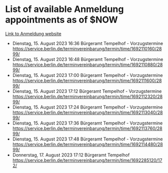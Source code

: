 # List of available Anmeldung appointments as of $NOW
[Link to Anmeldung website](https://service.berlin.de/terminvereinbarung/termin/tag.php?termin=1&anliegen[]=120686&dienstleisterlist=122210,122217,327316,122219,327312,122227,327314,122231,327346,122243,327348,122254,122252,329742,122260,329745,122262,329748,122271,327278,122273,327274,122277,327276,330436,122280,327294,122282,327290,122284,327292,122291,327270,122285,327266,122286,327264,122296,327268,150230,329760,122297,327286,122294,327284,122312,329763,122314,329775,122304,327330,122311,327334,122309,327332,317869,122281,327352,122279,329772,122283,122276,327324,122274,327326,122267,329766,122246,327318,122251,327320,122257,327322,122208,327298,122226,327300&herkunft=http%3A%2F%2Fservice.berlin.de%2Fdienstleistung%2F120686%2F)
- Dienstag, 15. August 2023 16:36 Bürgeramt Tempelhof - Vorzugstermine https://service.berlin.de/terminvereinbarung/termin/time/1692110160/2899/
- Dienstag, 15. August 2023 16:48 Bürgeramt Tempelhof - Vorzugstermine https://service.berlin.de/terminvereinbarung/termin/time/1692110880/2899/
- Dienstag, 15. August 2023 17:00 Bürgeramt Tempelhof - Vorzugstermine https://service.berlin.de/terminvereinbarung/termin/time/1692111600/2899/
- Dienstag, 15. August 2023 17:12 Bürgeramt Tempelhof - Vorzugstermine https://service.berlin.de/terminvereinbarung/termin/time/1692112320/2899/
- Dienstag, 15. August 2023 17:24 Bürgeramt Tempelhof - Vorzugstermine https://service.berlin.de/terminvereinbarung/termin/time/1692113040/2899/
- Dienstag, 15. August 2023 17:36 Bürgeramt Tempelhof - Vorzugstermine https://service.berlin.de/terminvereinbarung/termin/time/1692113760/2899/
- Dienstag, 15. August 2023 17:48 Bürgeramt Tempelhof - Vorzugstermine https://service.berlin.de/terminvereinbarung/termin/time/1692114480/2899/
- Donnerstag, 17. August 2023 17:12 Bürgeramt Tempelhof https://service.berlin.de/terminvereinbarung/termin/time/1692285120/172/
